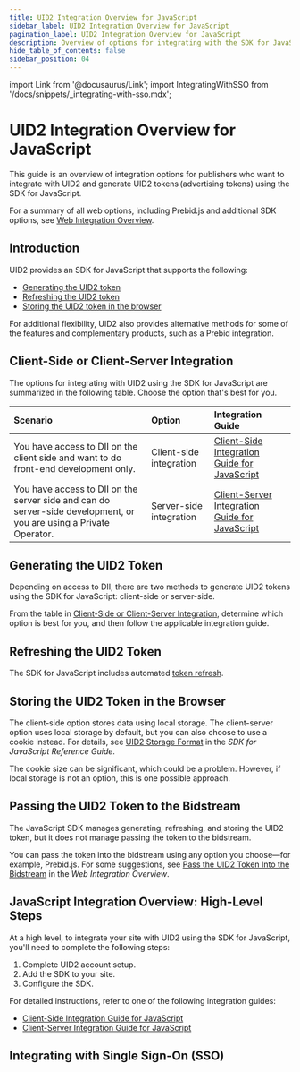 ```yaml
---
title: UID2 Integration Overview for JavaScript
sidebar_label: UID2 Integration Overview for JavaScript
pagination_label: UID2 Integration Overview for JavaScript
description: Overview of options for integrating with the SDK for JavaScript as part of your UID2 implementation.
hide_table_of_contents: false
sidebar_position: 04
---
```


import Link from '@docusaurus/Link';
import IntegratingWithSSO from '/docs/snippets/_integrating-with-sso.mdx';

# UID2 Integration Overview for JavaScript

This guide is an overview of integration options for publishers who want to integrate with UID2 and generate <Link href="../ref-info/glossary-uid#gl-uid2-token">UID2 tokens</Link> (advertising tokens) using the SDK for JavaScript.

For a summary of all web options, including Prebid.js and additional SDK options, see [Web Integration Overview](integration-options-publisher-web.md).

## Introduction

UID2 provides an SDK for JavaScript that supports the following:

- [Generating the UID2 token](#generating-the-uid2-token)
- [Refreshing the UID2 token](#refreshing-the-uid2-token)
- [Storing the UID2 token in the browser](#storing-the-uid2-token-in-the-browser)

For additional flexibility, UID2 also provides alternative methods for some of the features and complementary products, such as a Prebid integration.

## Client-Side or Client-Server Integration

The options for integrating with UID2 using the SDK for JavaScript are summarized in the following table. Choose the option that's best for you.

| Scenario | Option | Integration Guide |
| :--- | :--- | :--- |
| You have access to DII on the client side and want to do front-end development only. | Client-side integration | [Client-Side Integration Guide for JavaScript](integration-javascript-client-side.md) |
| You have access to DII on the server side and can do server-side development, or you are using a <Link href="../ref-info/glossary-uid#gl-private-operator">Private Operator</Link>. | Server-side integration | [Client-Server Integration Guide for JavaScript](integration-javascript-client-server.md) |

## Generating the UID2 Token

Depending on access to <Link href="../ref-info/glossary-uid#gl-dii">DII</Link>, there are two methods to generate UID2 tokens using the SDK for JavaScript: client-side or server-side.

From the table in [Client-Side or Client-Server Integration](#client-side-or-client-server-integration), determine which option is best for you, and then follow the applicable integration guide.

## Refreshing the UID2 Token

The SDK for JavaScript includes automated <a href="../ref-info/glossary-uid#gl-token-refresh">token refresh</a>.

## Storing the UID2 Token in the Browser
<!-- GWH check corresponding (not identical) section in integration-prebid.md, integration-prebid-client-side.md, integration-prebid-client-side.md, for consistency -->

The client-side option stores data using local storage. The client-server option uses local storage by default, but you can also choose to use a cookie instead. For details, see [UID2 Storage Format](../sdks/sdk-ref-javascript.md#uid2-storage-format) in the *SDK for JavaScript Reference Guide*.

The cookie size can be significant, which could be a problem. However, if local storage is not an option, this is one possible approach.

## Passing the UID2 Token to the Bidstream

The JavaScript SDK manages generating, refreshing, and storing the UID2 token, but it does not manage passing the token to the <Link href="../ref-info/glossary-uid#gl-bidstream">bidstream</Link>.

You can pass the token into the bidstream using any option you choose&#8212;for example, Prebid.js. For some suggestions, see [Pass the UID2 Token Into the Bidstream](integration-options-publisher-web.md#pass-the-uid2-token-into-the-bidstream) in the *Web Integration Overview*.

## JavaScript Integration Overview: High-Level Steps

At a high level, to integrate your site with UID2 using the SDK for JavaScript, you'll need to complete the following steps:

1. Complete UID2 account setup.
1. Add the SDK to your site.
1. Configure the SDK.

For detailed instructions, refer to one of the following integration guides:

- [Client-Side Integration Guide for JavaScript](integration-javascript-client-side.md)
- [Client-Server Integration Guide for JavaScript](integration-javascript-client-server.md)

## Integrating with Single Sign-On (SSO)

<IntegratingWithSSO />
